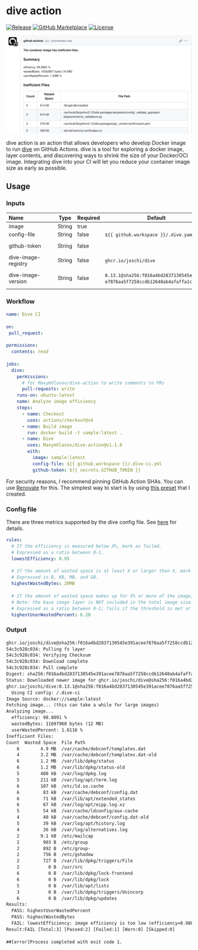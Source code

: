 # dive action

[![Release][release-badge]][release]
[![GitHub Marketplace][marketplace-badge]][marketplace]
[![License][license-badge]][license]

!["./pr-comment.png"](pr-comment.png)


dive action is an action that allows developers who develop Docker image to run
[dive](https://github.com/joschi/dive) on GitHub Actions. dive is a tool for
exploring a docker image, layer contents, and discovering ways to shrink the
size of your Docker/OCI image. Integrating dive into your CI will let you
reduce your container image size as early as possible.

## **Usage**

### Inputs

| Name&nbsp;&nbsp;&nbsp;&nbsp;&nbsp;&nbsp;&nbsp;&nbsp;&nbsp;&nbsp;&nbsp;&nbsp;&nbsp;&nbsp;&nbsp;&nbsp;&nbsp;&nbsp;&nbsp;&nbsp;&nbsp; | Type   | Required | Default | Description&nbsp;&nbsp;&nbsp;&nbsp;&nbsp;&nbsp;&nbsp;&nbsp;&nbsp;&nbsp;&nbsp;&nbsp;&nbsp;&nbsp;&nbsp;&nbsp;&nbsp;&nbsp;&nbsp;&nbsp;&nbsp;&nbsp;&nbsp;&nbsp;&nbsp;&nbsp;&nbsp;&nbsp;&nbsp;&nbsp;&nbsp;&nbsp;&nbsp;&nbsp;&nbsp;&nbsp; |
| ------------------- | ------ | -------- | -------------------------------------------------------------------------------------- | ------------------------------------------------------------------------------ |
| image               | String | true     |                                                                                        | Image to analyze                                                               |
| config-file         | String | false    | `${{ github.workspace }}/.dive.yaml`                                                   | Path to [dive config file](https://github.com/joschi/dive#ci-integration)      |
| github-token        | String | false    |                                                                                        | GitHub token to post PR comment on dive failure                                |
| dive-image-registry | String | false    | `ghcr.io/joschi/dive`                                                                  | Docker registry to pull the Dive image from                                    |
| dive-image-version  | String | false    | `0.13.1@sha256:f016a4bd2837130545e391ace`<br>`e7876aa5f7258ccdb12640ab4afaffa1c597d17` | Version of the Dive docker image to use. <br> You can use `latest` if you want |


### Workflow

```yaml
name: Dive CI

on:
 pull_request:

permissions:
  contents: read

jobs:
  dive:
    permissions:
      # for MaxymVlasov/dive-action to write comments to PRs
      pull-requests: write
    runs-on: ubuntu-latest
    name: Analyze image efficiency
    steps:
      - name: Checkout
        uses: actions/checkout@v4
      - name: Build image
        run: docker build -t sample:latest .
      - name: Dive
        uses: MaxymVlasov/dive-action@v1.1.0
        with:
          image: sample:latest
          config-file: ${{ github.workspace }}/.dive-ci.yml
          github-token: ${{ secrets.GITHUB_TOKEN }}
```

For security reasons, I recommend pinning GitHub Action SHAs. You can use
[Renovate](https://docs.renovatebot.com/) for this. The simplest way to start
is by using [this preset](https://github.com/SpotOnInc/renovate-config/) that I
created.

### Config file

There are three metrics supported by the dive config file. See [here](https://github.com/joschi/dive#ci-integration) for details.

```yaml
rules:
  # If the efficiency is measured below X%, mark as failed.
  # Expressed as a ratio between 0-1.
  lowestEfficiency: 0.95

  # If the amount of wasted space is at least X or larger than X, mark as failed.
  # Expressed in B, KB, MB, and GB.
  highestWastedBytes: 20MB

  # If the amount of wasted space makes up for X% or more of the image, mark as failed.
  # Note: the base image layer is NOT included in the total image size.
  # Expressed as a ratio between 0-1; fails if the threshold is met or crossed.
  highestUserWastedPercent: 0.20
```

### Output

```txt
ghcr.io/joschi/dive@sha256:f016a4bd2837130545e391acee7876aa5f7258ccdb12640ab4afaffa1c597d17: Pulling from joschi/dive
54c3c928c034: Pulling fs layer
54c3c928c034: Verifying Checksum
54c3c928c034: Download complete
54c3c928c034: Pull complete
Digest: sha256:f016a4bd2837130545e391acee7876aa5f7258ccdb12640ab4afaffa1c597d17
Status: Downloaded newer image for ghcr.io/joschi/dive@sha256:f016a4bd2837130545e391acee7876aa5f7258ccdb12640ab4afaffa1c597d17
ghcr.io/joschi/dive:0.13.1@sha256:f016a4bd2837130545e391acee7876aa5f7258ccdb12640ab4afaffa1c597d17
  Using CI config: /.dive-ci
Image Source: docker://sample:latest
Fetching image... (this can take a while for large images)
Analyzing image...
  efficiency: 98.8091 %
  wastedBytes: 11697960 bytes (12 MB)
  userWastedPercent: 1.6116 %
Inefficient Files:
Count  Wasted Space  File Path
    6        4.9 MB  /var/cache/debconf/templates.dat
    4        3.2 MB  /var/cache/debconf/templates.dat-old
    6        1.2 MB  /var/lib/dpkg/status
    6        1.2 MB  /var/lib/dpkg/status-old
    5        400 kB  /var/log/dpkg.log
    5        211 kB  /var/log/apt/term.log
    6        107 kB  /etc/ld.so.cache
    6         83 kB  /var/cache/debconf/config.dat
    6         71 kB  /var/lib/apt/extended_states
    6         67 kB  /var/log/apt/eipp.log.xz
    5         54 kB  /var/cache/ldconfig/aux-cache
    4         40 kB  /var/cache/debconf/config.dat-old
    5         39 kB  /var/log/apt/history.log
    4         26 kB  /var/log/alternatives.log
    2        9.1 kB  /etc/mailcap
    2         903 B  /etc/group
    2         892 B  /etc/group-
    2         756 B  /etc/gshadow
    2         727 B  /var/lib/dpkg/triggers/File
    2           0 B  /usr/src
    6           0 B  /var/lib/dpkg/lock-frontend
    6           0 B  /var/lib/dpkg/lock
    5           0 B  /var/lib/apt/lists
    3           0 B  /var/lib/dpkg/triggers/Unincorp
    6           0 B  /var/lib/dpkg/updates
Results:
  PASS: highestUserWastedPercent
  PASS: highestWastedBytes
  FAIL: lowestEfficiency: image efficiency is too low (efficiency=0.988091457351898 < threshold=0.99)
Result:FAIL [Total:3] [Passed:2] [Failed:1] [Warn:0] [Skipped:0]

##[error]Process completed with exit code 1.
```

[release]: https://github.com/maxymvlasov/dive-action/releases/latest
[release-badge]: https://img.shields.io/github/release/maxymvlasov/dive-action.svg?logo=github&color=green
[marketplace]: https://github.com/marketplace/actions/dive-action-v2
[marketplace-badge]: https://img.shields.io/badge/marketplace-dive--action--v2-green?logo=github
[license]: https://github.com/maxymvlasov/dive-action/blob/master/LICENSE
[license-badge]: https://img.shields.io/github/license/maxymvlasov/dive-action.svg
